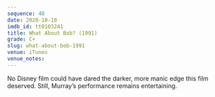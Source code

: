 ```yaml
---
sequence: 48
date: 2020-10-10
imdb_id: tt0103241
title: What About Bob? (1991)
grade: C+
slug: what-about-bob-1991
venue: iTunes
venue_notes:
---
```


No Disney film could have dared the darker, more manic edge this film deserved. Still, Murray’s performance remains entertaining.
